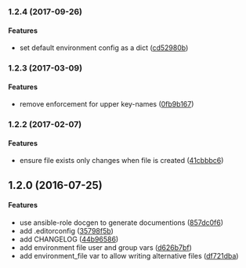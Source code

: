 <a name="1.2.4"></a>
### 1.2.4 (2017-09-26)


#### Features

*   set default environment config as a dict ([cd52980b](https://github.com/weareinteractive/ansible-environment/commit/cd52980b9ad9576d891f2af417f98fa305c48f48))



<a name="1.2.3"></a>
### 1.2.3 (2017-03-09)


#### Features

*   remove enforcement for upper key-names ([0fb9b167](https://github.com/weareinteractive/ansible-environment/commit/0fb9b16797f9c47ced17ebe4cadd8f2d59fddd3d))



<a name="1.2.2"></a>
### 1.2.2 (2017-02-07)


#### Features

*   ensure file exists only changes when file is created ([41cbbbc6](https://github.com/weareinteractive/ansible-environment/commit/41cbbbc626a702574d25da3cc07b24feed36d00e))



<a name="1.2.0"></a>
## 1.2.0 (2016-07-25)


#### Features

*   use ansible-role docgen to generate documentions ([857dc0f6](https://github.com/weareinteractive/ansible-environment/commit/857dc0f68c89a86bef35b407f73ca775afa77cce))
*   add .editorconfig ([35798f5b](https://github.com/weareinteractive/ansible-environment/commit/35798f5bfc49ace1f9fdbfee5013725665a8c282))
*   add CHANGELOG ([44b96586](https://github.com/weareinteractive/ansible-environment/commit/44b96586ecf38c20faf19f3466b0e5a0a690f0db))
*   add environment file user and group vars ([d626b7bf](https://github.com/weareinteractive/ansible-environment/commit/d626b7bfaf515bfe123f2d6d66207d0af1bb498e))
*   add environment_file var to allow writing alternative files ([df721dba](https://github.com/weareinteractive/ansible-environment/commit/df721dbab4511da678f05eba9a18fda2088a405a))




